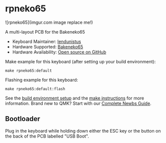 # rpneko65

![rpneko65](imgur.com image replace me!)

A multi-layout PCB for the Bakeneko65

* Keyboard Maintainer: [lendunistus](https://github.com/lendunistus)
* Hardware Supported: [Bakeneko65](https://github.com/kkatano/bakeneko-65)
* Hardware Availability: [Open source on GitHub](https://github.com/lendunistus/rp2040-bakeneko65)

Make example for this keyboard (after setting up your build environment):

    make rpneko65:default

Flashing example for this keyboard:

    make rpneko65:default:flash

See the [build environment setup](https://docs.qmk.fm/#/getting_started_build_tools) and the [make instructions](https://docs.qmk.fm/#/getting_started_make_guide) for more information. Brand new to QMK? Start with our [Complete Newbs Guide](https://docs.qmk.fm/#/newbs).

## Bootloader

Plug in the keyboard while holding down either the ESC key or the button on the back of the PCB labelled "USB Boot".

